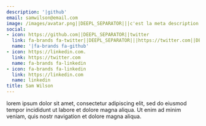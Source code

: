 ```yaml
---
description: '|github'
email: samwilson@email.com
image: /images/avatar.png||DEEPL_SEPARATOR|||c'est la meta description
social:
- icon: https://github.com||DEEPL_SEPARATOR||twitter
  link: fa-brands fa-twitter||DEEPL_SEPARATOR|||https://twitter.com||DEEPL_SEPARATOR|||linkedin
  name: '|fa-brands fa-github'
- icon: https://linkedin.com.
  link: https://twitter.com
  name: fa-brands fa-linkedin
- icon: fa-brands fa-linkedin
  link: https://linkedin.com
  name: linkedin
title: Sam Wilson
---
```


lorem ipsum dolor sit amet, consectetur adipiscing elit, sed do eiusmod tempor incididunt ut labore et dolore magna aliqua. Ut enim ad minim veniam, quis nostr navigation et dolore magna aliqua.